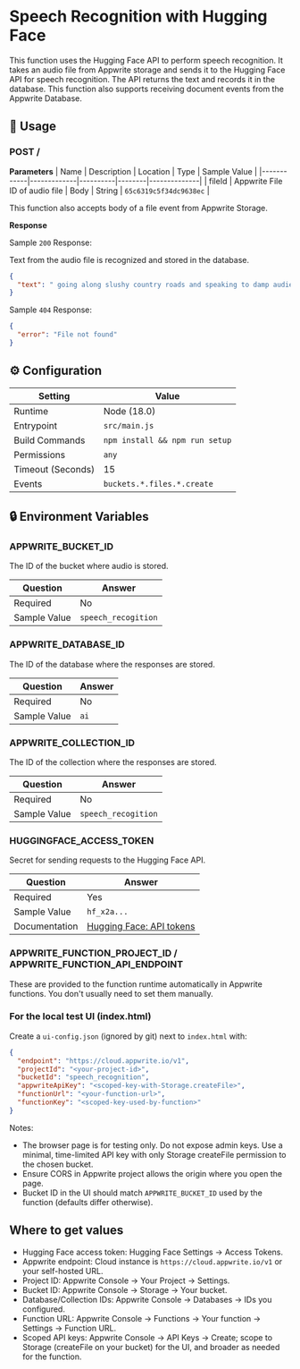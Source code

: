 # Speech Recognition with Hugging Face

This function uses the Hugging Face API to perform speech recognition. It takes an audio file from Appwrite storage and sends it to the Hugging Face API for speech recognition. The API returns the text and records it in the database. This function also supports receiving document events from the Appwrite Database.

## 🧰 Usage

### POST /

**Parameters**
| Name | Description | Location | Type | Sample Value |
|------------|-------------|----------|--------|--------------|
| fileId | Appwrite File ID of audio file | Body | String | `65c6319c5f34dc9638ec` |

This function also accepts body of a file event from Appwrite Storage.

**Response**

Sample `200` Response:

Text from the audio file is recognized and stored in the database.

```json
{
  "text": " going along slushy country roads and speaking to damp audiences in draughty schoolrooms day after day for a fortnight he'll have to put in an appearance at some place of worship on sunday morning and he can come to us immediately afterwards"
}
```

Sample `404` Response:

```json
{
  "error": "File not found"
}
```

## ⚙️ Configuration

| Setting           | Value                          |
| ----------------- | ------------------------------ |
| Runtime           | Node (18.0)                    |
| Entrypoint        | `src/main.js`                  |
| Build Commands    | `npm install && npm run setup` |
| Permissions       | `any`                          |
| Timeout (Seconds) | 15                             |
| Events            | `buckets.*.files.*.create`     |

## 🔒 Environment Variables

### APPWRITE_BUCKET_ID

The ID of the bucket where audio is stored.

| Question     | Answer              |
| ------------ | ------------------- |
| Required     | No                  |
| Sample Value | `speech_recogition` |

### APPWRITE_DATABASE_ID

The ID of the database where the responses are stored.

| Question     | Answer |
| ------------ | ------ |
| Required     | No     |
| Sample Value | `ai`   |

### APPWRITE_COLLECTION_ID

The ID of the collection where the responses are stored.

| Question     | Answer              |
| ------------ | ------------------- |
| Required     | No                  |
| Sample Value | `speech_recogition` |

### HUGGINGFACE_ACCESS_TOKEN

Secret for sending requests to the Hugging Face API.

| Question      | Answer                                                                                                |
| ------------- | ----------------------------------------------------------------------------------------------------- |
| Required      | Yes                                                                                                   |
| Sample Value  | `hf_x2a...`                                                                                           |
| Documentation | [Hugging Face: API tokens](https://huggingface.co/docs/api-inference/en/quicktour#get-your-api-token) |

### APPWRITE_FUNCTION_PROJECT_ID / APPWRITE_FUNCTION_API_ENDPOINT

These are provided to the function runtime automatically in Appwrite functions. You don't usually need to set them manually.

### For the local test UI (index.html)

Create a `ui-config.json` (ignored by git) next to `index.html` with:

```json
{
  "endpoint": "https://cloud.appwrite.io/v1",
  "projectId": "<your-project-id>",
  "bucketId": "speech_recognition",
  "appwriteApiKey": "<scoped-key-with-Storage.createFile>",
  "functionUrl": "<your-function-url>",
  "functionKey": "<scoped-key-used-by-function>"
}
```

Notes:

- The browser page is for testing only. Do not expose admin keys. Use a minimal, time-limited API key with only Storage createFile permission to the chosen bucket.
- Ensure CORS in Appwrite project allows the origin where you open the page.
- Bucket ID in the UI should match `APPWRITE_BUCKET_ID` used by the function (defaults differ otherwise).

## Where to get values

- Hugging Face access token: Hugging Face Settings → Access Tokens.
- Appwrite endpoint: Cloud instance is `https://cloud.appwrite.io/v1` or your self-hosted URL.
- Project ID: Appwrite Console → Your Project → Settings.
- Bucket ID: Appwrite Console → Storage → Your bucket.
- Database/Collection IDs: Appwrite Console → Databases → IDs you configured.
- Function URL: Appwrite Console → Functions → Your function → Settings → Function URL.
- Scoped API keys: Appwrite Console → API Keys → Create; scope to Storage (createFile on your bucket) for the UI, and broader as needed for the function.
